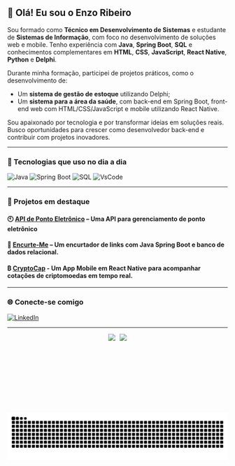 ## 👋 Olá! Eu sou o Enzo Ribeiro

Sou formado como **Técnico em Desenvolvimento de Sistemas** e estudante de **Sistemas de Informação**, com foco no desenvolvimento de soluções web e mobile. Tenho experiência com **Java**, **Spring Boot**, **SQL** e conhecimentos complementares em **HTML**, **CSS**, **JavaScript**, **React Native**, **Python** e **Delphi**.

Durante minha formação, participei de projetos práticos, como o desenvolvimento de:
- Um **sistema de gestão de estoque** utilizando Delphi;
- Um **sistema para a área da saúde**, com back-end em Spring Boot, front-end web com HTML/CSS/JavaScript e mobile utilizando React Native.

Sou apaixonado por tecnologia e por transformar ideias em soluções reais. Busco oportunidades para crescer como desenvolvedor back-end e contribuir com projetos inovadores.

---

### 🚀 Tecnologias que uso no dia a dia

![Java](https://img.shields.io/badge/Java-ED8B00?style=for-the-badge&logo=java&logoColor=white)
![Spring Boot](https://img.shields.io/badge/Spring_Boot-6DB33F?style=for-the-badge&logo=spring-boot&logoColor=white)
![SQL](https://img.shields.io/badge/MySQL-005C84?style=for-the-badge&logo=mysql&logoColor=white)
![VsCode](https://img.shields.io/badge/Visual_Studio_Code-0078D4?style=for-the-badge&logo=visual%20studio%20code&logoColor=white)

---

### 📌 Projetos em destaque

#### 🕙 [**API de Ponto Eletrônico**](https://github.com/EnzoRibeiro0/api-ponto-eletronico) – Uma API para gerenciamento de ponto eletrônico
#### 🔗 [**Encurte-Me**](https://github.com/EnzoRibeiro0/encurte-me) – Um encurtador de links com Java Spring Boot e banco de dados relacional.
####  ₿  [**CryptoCap**](https://github.com/EnzoRibeiro0/CryptoCap) - Um App Mobile em React Native para acompanhar cotações de criptomoedas em tempo real.

---

### 🌐 Conecte-se comigo

[![LinkedIn](https://img.shields.io/badge/LinkedIn-0077B5?style=for-the-badge&logo=linkedin&logoColor=white)](https://www.linkedin.com/in/enzo-ribeiro-da-silva-117887255)

---

<div style="display: flex; justify-content: center; align-items: flex-start; gap: 10px;">
  <img height="180"
       src="https://github-readme-stats.vercel.app/api?username=EnzoRibeiro0&show_icons=true&title_color=ffffff&icon_color=810CA8&text_color=9f9f9f&bg_color=151515" />
  <img height="180"
       src="https://github-readme-stats.vercel.app/api/top-langs/?username=EnzoRibeiro0&layout=donut&title_color=ffffff&icon_color=810CA8&text_color=9f9f9f&bg_color=151515" />
</div>

<picture>
  <source media="(prefers-color-scheme: dark)" srcset="https://raw.githubusercontent.com/EnzoRibeiro0/EnzoRibeiro0/output/github-contribution-grid-snake-dark.svg" />
  <source media="(prefers-color-scheme: light)" srcset="https://raw.githubusercontent.com/EnzoRibeiro0/EnzoRibeiro0/output/github-contribution-grid-snake.svg" />
  <img alt="snake animation" src="https://raw.githubusercontent.com/EnzoRibeiro0/EnzoRibeiro0/output/github-contribution-grid-snake.svg" />
</picture>

